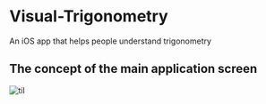 # Visual-Trigonometry
An iOS app that helps people understand trigonometry

## The concept of the main application screen

![til](./Gifs/v1.3.gif)
